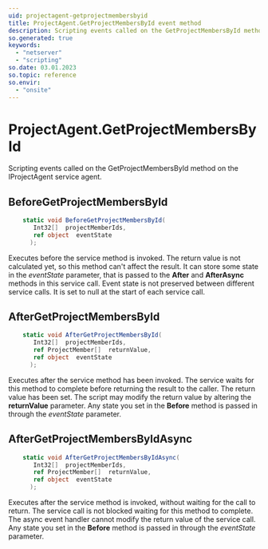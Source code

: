 ```yaml
---
uid: projectagent-getprojectmembersbyid
title: ProjectAgent.GetProjectMembersById event method
description: Scripting events called on the GetProjectMembersById method on the ProjectAgent service agent.
so.generated: true
keywords:
  - "netserver"
  - "scripting"
so.date: 03.01.2023
so.topic: reference
so.envir:
  - "onsite"
---
```

# ProjectAgent.GetProjectMembersById

Scripting events called on the <see cref='M:SuperOffice.CRM.Services.IProjectAgent.GetProjectMembersById'>GetProjectMembersById</see> method on the <see cref='IProjectAgent'>IProjectAgent</see>  service agent.

## BeforeGetProjectMembersById
```cs
    static void BeforeGetProjectMembersById(
       Int32[]  projectMemberIds,
       ref object  eventState
      );
```
Executes before the service method is invoked.
The return value is not calculated yet, so this method can't affect the result.
It can store some state in the *eventState* parameter, that is passed to the **After** and **AfterAsync** methods in this service call.
Event state is not preserved between different service calls. It is set to null at the start of each service call.
## AfterGetProjectMembersById
```cs
    static void AfterGetProjectMembersById(
       Int32[]  projectMemberIds,
       ref ProjectMember[]  returnValue,
       ref object  eventState
      );
```
Executes after the service method has been invoked. The service waits for this method to complete before returning the result to the caller.
The return value has been set. The script may modify the return value by altering the **returnValue** parameter.
Any state you set in the **Before** method is passed in through the *eventState* parameter.
## AfterGetProjectMembersByIdAsync
```cs
    static void AfterGetProjectMembersByIdAsync(
       Int32[]  projectMemberIds,
       ref ProjectMember[]  returnValue,
       ref object  eventState
      );
```
Executes after the service method is invoked, without waiting for the call to return.
The service call is not blocked waiting for this method to complete.
The async event handler cannot modify the return value of the service call.
Any state you set in the **Before** method is passed in through the *eventState* parameter.

